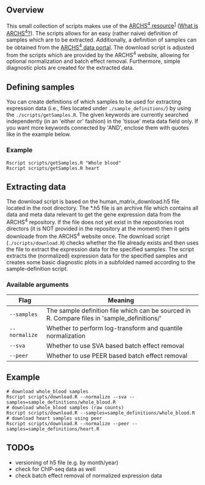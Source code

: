 ## Overview
This small collection of scripts makes use of the [ARCHS<sup>4</sup> resource](http://amp.pharm.mssm.edu/archs4/)<sup>[1](https://www.biorxiv.org/content/early/2017/09/15/189092)</sup> ([What is ARCHS<sup>4</sup>?](https://github.com/MaayanLab/archs4-extension#what-is-archs4)).
The scripts allows for an easy (rather naive) definition of samples which are to be extracted. Additionally,
a definition of samples can be obtained from the [ARCHS<sup>4</sup> data portal](http://amp.pharm.mssm.edu/archs4/data.html).
The download script is adjusted from the scripts which are provided by the ARCHS<sup>4</sup> website, allowing for optional normalization and batch effect removal.
Furthermore, simple diagnostic plots are created for the extracted data.

## Defining samples
You can create definitions of which samples to be used for extracting expression data (i.e., files
located under `./sample_definitions/`) by using the `./scripts/getSamples.R`.
The given keywords are currently searched independently (in an 'either or' fashion) in the 'tissue' meta data field only.
If you want more keywords connected by 'AND', enclose them with quotes like in the example below.

### Example
```{bash}
Rscript scripts/getSamples.R "Whole blood"
Rscript scripts/getSamples.R heart
```

## Extracting data
The download script is based on the human_matrix_download.h5 file located in the root directory.
The *.h5 file is an archive file which contains all data and meta data relevant to get the 
gene expression data from the ARCHS<sup>4</sup> repository. If the file does not yet exist in the repositories root directors (it is NOT provided in the repository at the moment) then it gets downloade from the ARCHS<sup>4</sup> website once. 
The download script (`./scripts/download.R`) checks whether the file already exists and then uses the file to extract the expression data for the specified samples. The script extracts the (normalized) expression data for the specified samples
and creates some basic diagnostic plots in a subfolded named according to the sample-definition script.

### Available arguments

|Flag|Meaning|
|-----|------|
|`--samples`|The sample definition file which can be sourced in R. Compare files in 'sample_definitions/'|
|`--normalize`|Whether to perform log-transform and quantile normalization|
|`--sva`|Whether to use SVA based batch effect removal|
|`--peer`|Whether to use PEER based batch effect removal|

## Example
```{bash}
# download whole_blood samples
Rscript scripts/download.R --normalize --sva --samples=sample_definitions/whole_blood.R
# download whole_blood samples (raw counts)
Rscript scripts/download.R --samples=sample_definitions/whole_blood.R
# download heart samples using peer
Rscript scripts/download.R --normalize --peer --samples=sample_definitions/heart.R
```

## TODOs

* versioning of h5 file (e.g. by month/year)
* check for ChIP-seq data as well
* check batch effect removal of normalized expression data
